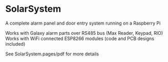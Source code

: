 # SolarSystem

A complete alarm panel and door entry system running on a Raspberry Pi

Works with Galaxy alarm parts over RS485 bus (Max Reader, Keypad, RIO)
Works with WiFi connected ESP8266 modules (code and PCB designs included)

See SolarSystem.pages/pdf for more details

